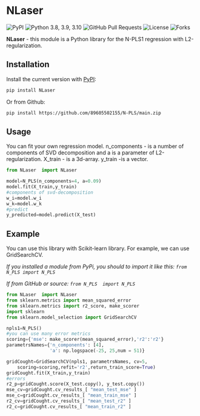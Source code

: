 # NLaser

![PyPI](https://img.shields.io/pypi/v/NLaser?color=orange) ![Python 3.8, 3.9, 3.10](https://img.shields.io/pypi/pyversions/NLaser?color=blueviolet) ![GitHub Pull Requests](https://img.shields.io/github/issues-pr/89605502155/N-PLS?color=blueviolet) ![License](https://img.shields.io/pypi/l/NLaser?color=blueviolet) ![Forks](https://img.shields.io/github/forks/89605502155/NLaser?style=social)

**NLaser** - this module is a Python library for the N-PLS1 regression with L2-regularization.


## Installation

Install the current version with [PyPI](https://pypi.org/project/):

```bash
pip install NLaser
```

Or from Github:
```bash
pip install https://github.com/89605502155/N-PLS/main.zip
```

## Usage

You can fit your own regression model. n_components - is a number of components of SVD decomposition and a is a parameter of L2-regularization. X_train - is a 3d-array. y_train -is a vector.

```python
from NLaser  import NLaser

model=N_PLS(n_components=4, a=0.09)
model.fit(X_train,y_train)
#components of svd-decomposition
w_i=model.w_i
w_k=model.w_k
#predict
y_predicted=model.predict(X_test)
```

## Example

You can use this library with Scikit-learn library. For example, we can use GridSearchCV.

*If you installed a module from PyPi, you should to import it like this: ``` from N_PLS import N_PLS  ```*

*If from GitHub or source: ``` from N_PLS  import N_PLS  ```*

```python
from NLaser  import NLaser 
from sklearn.metrics import mean_squared_error
from sklearn.metrics import r2_score, make_scorer
import sklearn
from sklearn.model_selection import GridSearchCV

npls1=N_PLS()
#you can use many error metrics
scoring={'mse': make_scorer(mean_squared_error),'r2':'r2'}
parametrsNames={'n_components': [4],
                'a': np.logspace(-25, 25,num = 51)}

gridCought=GridSearchCV(npls1, parametrsNames, cv=5, 
    scoring=scoring,refit='r2',return_train_score=True)
gridCought.fit(X_train,y_train)
#errors
r2_p=gridCought.score(X_test.copy(), y_test.copy())
mse_cv=gridCought.cv_results_[ "mean_test_mse" ]
mse_c=gridCought.cv_results_[ "mean_train_mse" ]
r2_cv=gridCought.cv_results_[ "mean_test_r2" ]
r2_c=gridCought.cv_results_[ "mean_train_r2" ]
```
